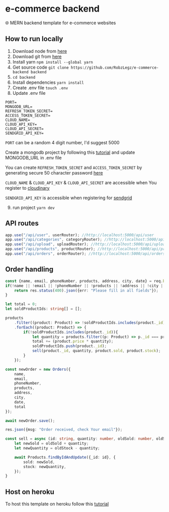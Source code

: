 <h1>e-commerce backend</h1>
<p>🌐 MERN backend template for e-commerce websites</p>

<h2>How to run locally</h2>

1. Download node from <a href="https://nodejs.org/en/download/">here</a>
2. Download git from <a href="https://git-scm.com/downloads">here</a>
3. Install yarn ```npm install --global yarn```
4. Get source code ```git clone https://github.com/RobzLegz/e-commerce-backend backend```
5. ```cd backend```
6. Install dependencies ```yarn install```
7. Create .env file ```touch .env```
8. Update .env file

```
PORT=
MONGODB_URL=
REFRESH_TOKEN_SECRET=
ACCESS_TOKEN_SECRET=
CLOUD_NAME=
CLOUD_API_KEY=
CLOUD_API_SECRET=
SENDGRID_API_KEY=
```

<p><code>PORT</code> can be a random 4 digit number, I'd suggest 5000</p>
<p>Create a mongodb project by following this <a href="https://www.youtube.com/watch?v=6utzRKiBZt0">tutorial</a> and update MONGODB_URL in .env file</p>
<p>You can create <code>REFRESH_TOKEN_SECRET</code> and <code>ACCESS_TOKEN_SECRET</code> by generating secure 50 character password <a href="https://passwordsgenerator.net/">here</a></p>
<p><code>CLOUD_NAME</code> & <code>CLOUD_API_KEY</code> & <code>CLOUD_API_SECRET</code> are accessible when You register to <a href="https://cloudinary.com/">cloudinary</a>
<p><code>SENDGRID_API_KEY</code> is accessible when registering for <a href="https://sendgrid.com/">sendgrid</a></p>

9. run project ```yarn dev```
  
<h2>API routes</h2>

```ts
app.use("/api/user", userRouter); //http://localhost:5000/api/user
app.use("/api/categories", categoryRouter); //http://localhost:5000/api/categories
app.use("/api/upload", uploadRouter); //http://localhost:5000/api/upload
app.use("/api/products", productRouter); //http://localhost:5000/api/products
app.use("/api/orders", orderRouter); //http://localhost:5000/api/orders
```
<h2>Order handling</h2>

```ts
const {name, email, phoneNumber, products, address, city, date} = req.body;
if(!name || !email || !phoneNumber || !products || !address || !city || !date){
    return res.status(400).json({err: "Please fill in all fields"});
}

let total = 0;
let soldProductIds: string[] = [];

products
    .filter((product: Product) => !soldProductIds.includes(product._id))
    .forEach((product: Product) => {
        if(!soldProductIds.includes(product._id)){
            let quantity = products.filter((p: Product) => p._id === product._id).length;
            total += (product.price * quantity);
            soldProductIds.push(product._id);
            sell(product._id, quantity, product.sold, product.stock);
        }
    });

const newOrder = new Orders({
    name, 
    email, 
    phoneNumber, 
    products, 
    address, 
    city, 
    date, 
    total
});

await newOrder.save();

res.json({msg: "Order received, check Your email"});
```
```ts
const sell = async (id: string, quantity: number, oldSold: number, oldStock: number) => {
    let newSold = oldSold + quantity;
    let newQuantity = oldStock - quantity;

    await Products.findByIdAndUpdate({_id: id}, {
        sold: newSold,
        stock: newQuantity,
    });
}
```

## Host on heroku

To host this template on heroku follow this [tutorial](https://medium.com/@aliafsah1988/deploy-your-node-js-typescript-backend-for-free-on-heroku-546d117c516a)
